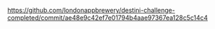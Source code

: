 https://github.com/londonappbrewery/destini-challenge-completed/commit/ae48e9c42ef7e01794b4aae97367ea128c5c14c4